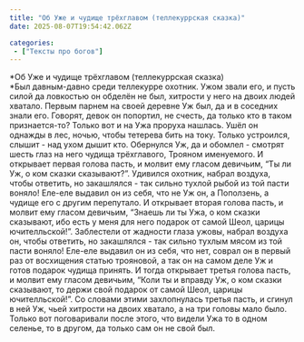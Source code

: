 ```yaml
---
title: "Об Уже и чудище трёхглавом (теллекуррская сказка)"
date: 2025-08-07T19:54:42.062Z

categories:
 - ["Тексты про богов"]
---
```


*Об Уже и чудище трёхглавом (теллекуррская сказка)  
*Был давным-давно среди теллекурре охотник. Ужом звали его, и пусть
силой да ловкостью он обделён не был, хитрости у него на двоих людей
хватало. Первым парнем на своей деревне Уж был, да и в соседних знали
его. Говорят, девок он попортил, не счесть, да только кто в таком
признается-то? Только вот и на Ужа проруха нашлась. Ушёл он однажды в
лес, ночью, чтобы тетерева бить на току. Только устроился, слышит - над
ухом дышит кто. Обернулся Уж, да и обомлел - смотрят шесть глаз на него
чудища трёхглавого, Трояном именуемого. И открывает первая голова пасть,
и молвит ему гласом девичьим, “Ты ли Уж, о ком сказки сказывают?”.
Удивился охотник, набрал воздуха, чтобы ответить, но закашлялся - так
сильно тухлой рыбой из той пасти воняло! Еле-еле выдавил он из себя, что
не Уж он, а Поползень, а чудище его с другим перепутало. И открывает
вторая голова пасть, и молвит ему гласом девичьим, “Знаешь ли ты Ужа, о
ком сказки сказывают, ибо есть у меня для него подарок от самой Шеол,
царицы ючителльской!”. Заблестели от жадности глаза ужовы, набрал
воздуха он, чтобы ответить, но закашлялся - так сильно тухлым мясом из
той пасти воняло! Еле-еле выдавил он из себя, что нет, соврал он в
первый раз от восхищения статью трояновой, а так он на самом деле Уж и
готов подарок чудища принять. И тогда открывает третья голова пасть, и
молвит ему гласом девичьим, “Коли ты и вправду Уж, о ком сказки
сказывают, то держи свой подарок от самой Шеол, царицы ючителльской!”.
Со словами этими захлопнулась третья пасть, и сгинул в ней Уж, чьей
хитрости на двоих хватало, а на три головы мало было. Только вот
поговаривали после этого, что видели Ужа то в одном селенье, то в
другом, да только сам он не свой был.
